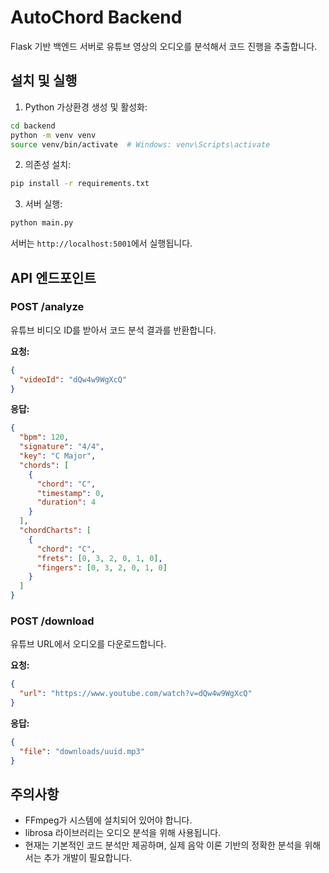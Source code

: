 # AutoChord Backend

Flask 기반 백엔드 서버로 유튜브 영상의 오디오를 분석해서 코드 진행을 추출합니다.

## 설치 및 실행

1. Python 가상환경 생성 및 활성화:
```bash
cd backend
python -m venv venv
source venv/bin/activate  # Windows: venv\Scripts\activate
```

2. 의존성 설치:
```bash
pip install -r requirements.txt
```

3. 서버 실행:
```bash
python main.py
```

서버는 `http://localhost:5001`에서 실행됩니다.

## API 엔드포인트

### POST /analyze
유튜브 비디오 ID를 받아서 코드 분석 결과를 반환합니다.

**요청:**
```json
{
  "videoId": "dQw4w9WgXcQ"
}
```

**응답:**
```json
{
  "bpm": 120,
  "signature": "4/4",
  "key": "C Major",
  "chords": [
    {
      "chord": "C",
      "timestamp": 0,
      "duration": 4
    }
  ],
  "chordCharts": [
    {
      "chord": "C",
      "frets": [0, 3, 2, 0, 1, 0],
      "fingers": [0, 3, 2, 0, 1, 0]
    }
  ]
}
```

### POST /download
유튜브 URL에서 오디오를 다운로드합니다.

**요청:**
```json
{
  "url": "https://www.youtube.com/watch?v=dQw4w9WgXcQ"
}
```

**응답:**
```json
{
  "file": "downloads/uuid.mp3"
}
```

## 주의사항

- FFmpeg가 시스템에 설치되어 있어야 합니다.
- librosa 라이브러리는 오디오 분석을 위해 사용됩니다.
- 현재는 기본적인 코드 분석만 제공하며, 실제 음악 이론 기반의 정확한 분석을 위해서는 추가 개발이 필요합니다.